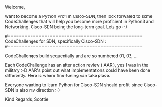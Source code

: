 Welcome,

want to become a Python Profi in Cisco-SDN, then look forwared to
some CodeChallenges that will help you become more proficient in Python3 and Networking.
Cisco-SDN being the long-term goal. Lets go :-)

#================================================
CodeChallenges for SDN, specifically Cisco-SDN :
#================================================

CodeChallenges build sequentially and are so numbered 01, 02, ...

Each CodeChallenge has an after action review ( AAR ), yes I was in the military :-D
  AAR's point out what implementations could have been done differently.
    Here is where fine-tuning can take place.
    
Everyone wanting to learn Python for Cisco-SDN should profit, since Cisco-SDN is also
my direction :-)

Kind Regards,
Scottie
